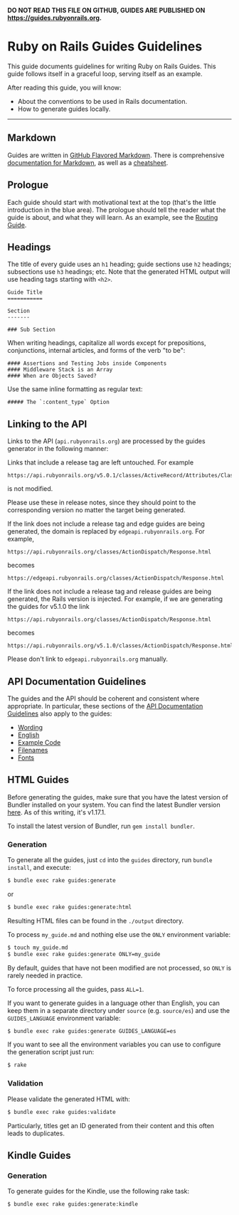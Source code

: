 **DO NOT READ THIS FILE ON GITHUB, GUIDES ARE PUBLISHED ON https://guides.rubyonrails.org.**

Ruby on Rails Guides Guidelines
===============================

This guide documents guidelines for writing Ruby on Rails Guides. This guide follows itself in a graceful loop, serving itself as an example.

After reading this guide, you will know:

* About the conventions to be used in Rails documentation.
* How to generate guides locally.

--------------------------------------------------------------------------------

Markdown
-------

Guides are written in [GitHub Flavored Markdown](https://help.github.com/articles/github-flavored-markdown). There is comprehensive [documentation for Markdown](https://daringfireball.net/projects/markdown/syntax), as well as a [cheatsheet](https://daringfireball.net/projects/markdown/basics).

Prologue
--------

Each guide should start with motivational text at the top (that's the little introduction in the blue area). The prologue should tell the reader what the guide is about, and what they will learn. As an example, see the [Routing Guide](routing.html).

Headings
------

The title of every guide uses an `h1` heading; guide sections use `h2` headings; subsections use `h3` headings; etc. Note that the generated HTML output will use heading tags starting with `<h2>`.

```
Guide Title
===========

Section
-------

### Sub Section
```

When writing headings, capitalize all words except for prepositions, conjunctions, internal articles, and forms of the verb "to be":

```
#### Assertions and Testing Jobs inside Components
#### Middleware Stack is an Array
#### When are Objects Saved?
```

Use the same inline formatting as regular text:

```
##### The `:content_type` Option
```

Linking to the API
------------------

Links to the API (`api.rubyonrails.org`) are processed by the guides generator in the following manner:

Links that include a release tag are left untouched. For example

```
https://api.rubyonrails.org/v5.0.1/classes/ActiveRecord/Attributes/ClassMethods.html
```

is not modified.

Please use these in release notes, since they should point to the corresponding version no matter the target being generated.

If the link does not include a release tag and edge guides are being generated, the domain is replaced by `edgeapi.rubyonrails.org`. For example,

```
https://api.rubyonrails.org/classes/ActionDispatch/Response.html
```

becomes

```
https://edgeapi.rubyonrails.org/classes/ActionDispatch/Response.html
```

If the link does not include a release tag and release guides are being generated, the Rails version is injected. For example, if we are generating the guides for v5.1.0 the link

```
https://api.rubyonrails.org/classes/ActionDispatch/Response.html
```

becomes

```
https://api.rubyonrails.org/v5.1.0/classes/ActionDispatch/Response.html
```

Please don't link to `edgeapi.rubyonrails.org` manually.


API Documentation Guidelines
----------------------------

The guides and the API should be coherent and consistent where appropriate. In particular, these sections of the [API Documentation Guidelines](api_documentation_guidelines.html) also apply to the guides:

* [Wording](api_documentation_guidelines.html#wording)
* [English](api_documentation_guidelines.html#english)
* [Example Code](api_documentation_guidelines.html#example-code)
* [Filenames](api_documentation_guidelines.html#file-names)
* [Fonts](api_documentation_guidelines.html#fonts)

HTML Guides
-----------

Before generating the guides, make sure that you have the latest version of
Bundler installed on your system. You can find the latest Bundler version
[here](https://rubygems.org/gems/bundler). As of this writing, it's v1.17.1.

To install the latest version of Bundler, run `gem install bundler`.

### Generation

To generate all the guides, just `cd` into the `guides` directory, run `bundle install`, and execute:

```bash
$ bundle exec rake guides:generate
```

or

```bash
$ bundle exec rake guides:generate:html
```

Resulting HTML files can be found in the `./output` directory.

To process `my_guide.md` and nothing else use the `ONLY` environment variable:

```bash
$ touch my_guide.md
$ bundle exec rake guides:generate ONLY=my_guide
```

By default, guides that have not been modified are not processed, so `ONLY` is rarely needed in practice.

To force processing all the guides, pass `ALL=1`.

If you want to generate guides in a language other than English, you can keep them in a separate directory under `source` (e.g. `source/es`) and use the `GUIDES_LANGUAGE` environment variable:

```bash
$ bundle exec rake guides:generate GUIDES_LANGUAGE=es
```

If you want to see all the environment variables you can use to configure the generation script just run:

```bash
$ rake
```

### Validation

Please validate the generated HTML with:

```bash
$ bundle exec rake guides:validate
```

Particularly, titles get an ID generated from their content and this often leads to duplicates.

Kindle Guides
-------------

### Generation

To generate guides for the Kindle, use the following rake task:

```bash
$ bundle exec rake guides:generate:kindle
```